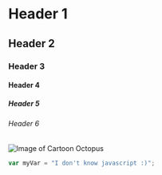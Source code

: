# Header 1
## Header 2
### Header 3
#### Header 4
##### Header 5
###### Header 6
![Image of Cartoon Octopus](https://github.com/regaudre/communications-training/assets/157334718/9d5c8a8b-cb9e-4d08-b22c-2c37eb63547d)
``` javascript
var myVar = "I don't know javascript :)";
```
